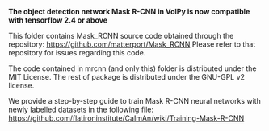 **The object detection network Mask R-CNN in VolPy is now compatible with tensorflow 2.4 or above**

This folder contains Mask_RCNN source code obtained through the repository: https://github.com/matterport/Mask_RCNN
Please refer to that repository for issues regarding this code.

The code contained in mrcnn (and only this) folder is distributed under the MIT License. The rest of package is distributed
under the GNU-GPL v2 license.

We provide a step-by-step guide to train Mask R-CNN neural networks with newly labelled datasets in the following file: https://github.com/flatironinstitute/CaImAn/wiki/Training-Mask-R-CNN
